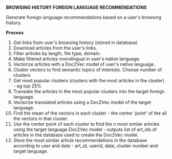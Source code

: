 **BROWSING HISTORY FOREIGN LANGUAGE RECOMMENDATIONS**

Generate foreign language recommendations based on a user's browsing history. 

**Process**

1. Get links from user's browsing history (stored in database) 
2. Download articles from the user's links. 
3. Filter articles by length, file type, domain.
4. Make filtered articles monolingual in user's native language. 
5. Vectorize articles with a Doc2Vec model of user's native language. 
6. Cluster vectors to find semantic topics of interests. Choose number of clusters
7. Get most popular clusters (clusters with the most articles in the cluster) - eg top 25% 
8. Translate the articles in the most popular clusters into the target foreign language. 
9. Vectorize translated articles using a Doc2Vec model of the target language. 
10. Find the mean of the vectors in each cluster - the center 'point' of the all the vectors in that cluster.
11. Use the center point of each cluster to find the n most similar articles using the target language Doc2Vec model - outputs list of art_ids of articles in the database used to create the Doc2Vec model. 
12. Store the most similar article recommendations in the database according to user and date - art_id, userid, date, cluster number and target language.
